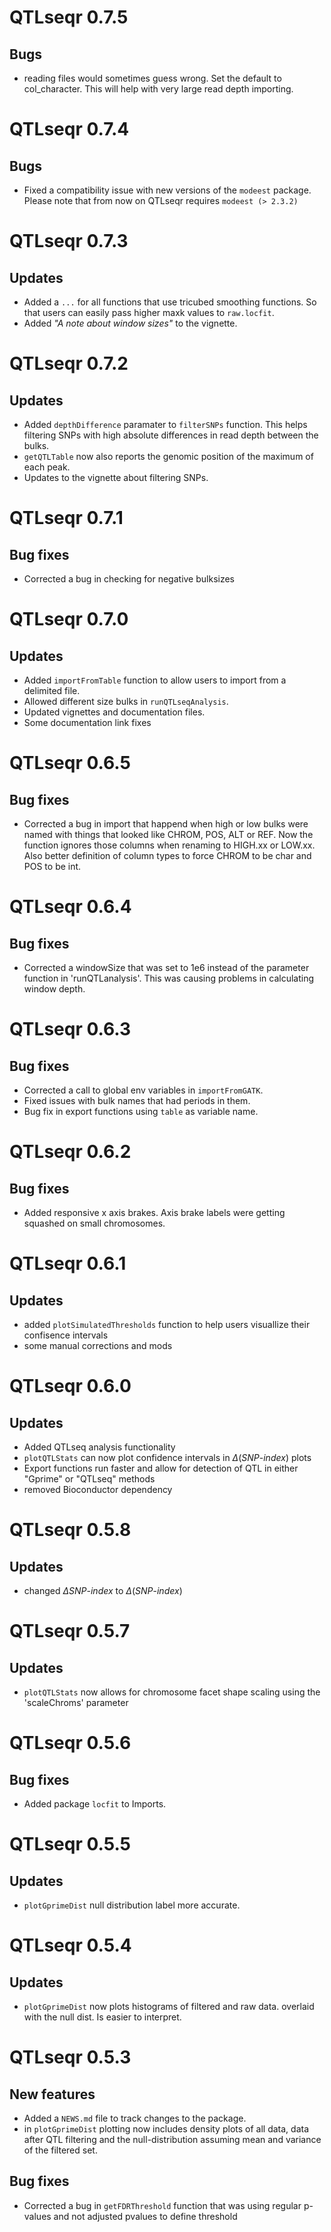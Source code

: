 # QTLseqr 0.7.5
## Bugs
* reading files would sometimes guess wrong. Set the default to col_character. This will help with very large read depth importing.

# QTLseqr 0.7.4
## Bugs
* Fixed a compatibility issue with new versions of the `modeest` package. Please note that from now on QTLseqr requires `modeest (> 2.3.2)`

# QTLseqr 0.7.3
## Updates
* Added a `...` for all functions that use tricubed smoothing functions. So that users can easily pass higher maxk values to `raw.locfit`. 
* Added _"A note about window sizes"_ to the vignette.

# QTLseqr 0.7.2
## Updates
* Added `depthDifference` paramater to `filterSNPs` function. This helps filtering SNPs with high absolute differences in read depth between the bulks. 
* `getQTLTable` now also reports the genomic position of the maximum of each peak. 
* Updates to the vignette about filtering SNPs.

# QTLseqr 0.7.1
## Bug fixes
* Corrected a bug in checking for negative bulksizes

# QTLseqr 0.7.0
## Updates
* Added `importFromTable` function to allow users to import from a delimited file.
* Allowed different size bulks in `runQTLseqAnalysis`.
* Updated vignettes and documentation files. 
* Some documentation link fixes

# QTLseqr 0.6.5
## Bug fixes
* Corrected a bug in import that happend when high or low bulks were named with things that looked like CHROM, POS, ALT or REF. Now the function ignores those columns when renaming to HIGH.xx or LOW.xx. Also better definition of column types to force CHROM to be char and POS to be int.

# QTLseqr 0.6.4
## Bug fixes
* Corrected a windowSize that was set to 1e6 instead of the parameter function in 'runQTLanalysis'. This was causing problems in calculating window depth.

# QTLseqr 0.6.3
## Bug fixes
* Corrected a call to global env variables in `importFromGATK`.
* Fixed issues with bulk names that had periods in them.
* Bug fix in export functions using `table` as variable name.

# QTLseqr 0.6.2
## Bug fixes
* Added responsive x axis brakes. Axis brake labels were getting squashed on small chromosomes.

# QTLseqr 0.6.1
## Updates
* added `plotSimulatedThresholds` function to help users visuallize their confisence intervals
* some manual corrections and mods

# QTLseqr 0.6.0
## Updates
* Added QTLseq analysis functionality
* `plotQTLStats` can now plot confidence intervals in $\Delta (SNP\text{-}index)$ plots
* Export functions run faster and allow for detection of QTL in either "Gprime" or "QTLseq" methods
* removed Bioconductor dependency

# QTLseqr 0.5.8
## Updates
* changed $\Delta SNP\text{-}index$ to $\Delta (SNP\text{-}index)$

# QTLseqr 0.5.7
## Updates
* `plotQTLStats` now allows for chromosome facet shape scaling using the 'scaleChroms' parameter

# QTLseqr 0.5.6
## Bug fixes
* Added package `locfit` to Imports. 

# QTLseqr 0.5.5
## Updates
* `plotGprimeDist` null distribution label more accurate.

# QTLseqr 0.5.4

## Updates
* `plotGprimeDist` now plots histograms of filtered and raw data. overlaid with the null dist. Is easier to interpret. 

# QTLseqr 0.5.3

## New features

* Added a `NEWS.md` file to track changes to the package.
* in `plotGprimeDist` plotting now includes density plots of all data, data after QTL filtering and the null-distribution assuming mean and variance of the filtered set.

## Bug fixes
* Corrected a bug in `getFDRThreshold` function that was using regular p-values and not adjusted pvalues to define threshold
